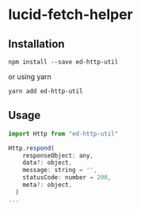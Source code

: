 # lucid-fetch-helper

## Installation

`npm install --save ed-http-util`

or using yarn

`yarn add ed-http-util`

## Usage

```javascript
import Http from "ed-http-util"

Http.respond(
    responseObject: any,
    data?: object,
    message: string = '',
    statusCode: number = 200,
    meta?: object,
  )
...
```

